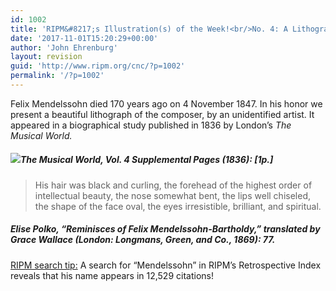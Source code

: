 ```yaml
---
id: 1002
title: 'RIPM&#8217;s Illustration(s) of the Week!<br/>No. 4: A Lithograph of Felix Mendelssohn'
date: '2017-11-01T15:20:29+00:00'
author: 'John Ehrenburg'
layout: revision
guid: 'http://www.ripm.org/cnc/?p=1002'
permalink: '/?p=1002'
---
```


Felix Mendelssohn died 170 years ago on 4 November 1847. In his honor we present a beautiful lithograph of the composer, by an unidentified artist. It appeared in a biographical study published in 1836 by London’s *The Musical World.*

##### ![](http://www.ripm.org/cnc/wp-content/uploads/2017/11/1a-Mendelssohn.jpg)*The Musical World*, Vol. 4 Supplemental Pages (1836): \[1p.\]

> His hair was black and curling, the forehead of the highest order of intellectual beauty, the nose somewhat bent, the lips well chiseled, the shape of the face oval, the eyes irresistible, brilliant, and spiritual.

##### Elise Polko, “Reminisces of Felix Mendelssohn-Bartholdy,” translated by Grace Wallace (London: Longmans, Green, and Co., 1869): 77.

<u>RIPM search tip:</u> A search for “Mendelssohn” in RIPM’s Retrospective Index reveals that his name appears in 12,529 citations!